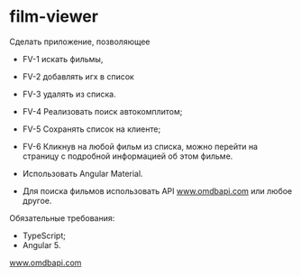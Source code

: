 # film-viewer

Сделать приложение, позволяющее 
- FV-1 искать фильмы, 
- FV-2 добавлять игх в список 
- FV-3 удалять из списка. 
- FV-4 Реализовать поиск автокомплитом; 
- FV-5 Сохранять список на клиенте; 
- FV-6 Кликнув на любой фильм из списка, можно перейти на страницу с подробной информацией об этом фильме. 

- Использовать Angular Material.
- Для поиска фильмов использовать API www.omdbapi.com или любое другое. 

Обязательные требования: 
- TypeScript; 
- Angular 5. 

www.omdbapi.com